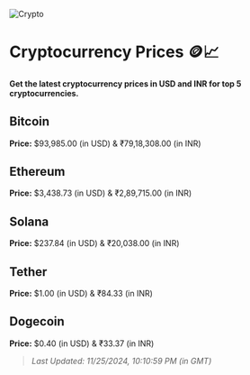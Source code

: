 
![Crypto](https://www.techguide.com.au/wp-content/uploads/2020/11/crypto3.jpeg)

# Cryptocurrency Prices 🪙📈

#### Get the latest cryptocurrency prices in USD and INR for top 5 cryptocurrencies.

## Bitcoin

**Price:** $93,985.00 (in USD) & ₹79,18,308.00 (in INR)

## Ethereum

**Price:** $3,438.73 (in USD) & ₹2,89,715.00 (in INR)

## Solana

**Price:** $237.84 (in USD) & ₹20,038.00 (in INR)

## Tether

**Price:** $1.00 (in USD) & ₹84.33 (in INR)

## Dogecoin

**Price:** $0.40 (in USD) & ₹33.37 (in INR)

> _Last Updated: 11/25/2024, 10:10:59 PM (in GMT)_
